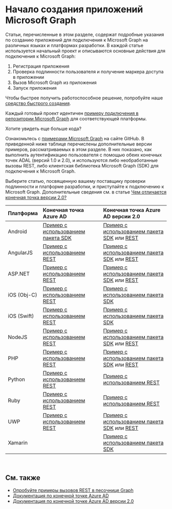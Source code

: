 # <a name="getting-started-building-microsoft-graph-apps"></a>Начало создания приложений Microsoft Graph

Статьи, перечисленные в этом разделе, содержат подробные указания по созданию приложений для подключения к Microsoft Graph на различных языках и платформах разработки. В каждой статье используется начальный проект и описываются основные действия для подключения к Microsoft Graph:

 1. Регистрация приложения
 2. Проверка подлинности пользователя и получение маркера доступа в приложении
 3. Вызов Microsoft Graph из приложения
 4. Запуск приложения

Чтобы быстрее получить работоспособное решение, попробуйте наше [средство быстрого создания](https://developer.microsoft.com/graph/quick-start).

Каждый готовый проект идентичен [примеру подключения в репозитории Microsoft Graph](https://github.com/microsoftgraph?utf8=%E2%9C%93&query=connect) для соответствующей платформы.

Хотите увидеть еще больше кода?

Ознакомьтесь с [примерами Microsoft Graph](https://github.com/microsoftgraph) на сайте GitHub. В приведенной ниже таблице перечислены дополнительные версии примеров, рассматриваемых в этом разделе. В них показано, как выполнить аутентификацию пользователя с помощью обеих конечных точек ADAL (версий 1.0 и 2.0), и используются либо необработанные вызовы REST, либо клиентская библиотека Microsoft Graph (SDK) для подключения к Microsoft Graph.

Выберите статью, посвященную вашему поставщику проверки подлинности и платформе разработки, и приступайте к подключению к Microsoft Graph. Дополнительные сведения см. в статье [Чем отличается конечная точка версии 2.0?](https://docs.microsoft.com/ru-RU/azure/active-directory/develop/active-directory-v2-compare)


|Платформа |Конечная точка Azure AD |Конечная точка Azure AD версии 2.0 |
|:--- |:--- |:---|
|Android |<a href="https://github.com/microsoftgraph/android-java-connect-sample/tree/last_v1_auth">Пример с использованием пакета SDK</a> |<a href="https://github.com/microsoftgraph/android-java-connect-sample">Пример с использованием пакета SDK</a> или <a href="https://github.com/microsoftgraph/android-java-connect-rest-sample">REST</a> |
|AngularJS |<a href="https://github.com/microsoftgraph/angular-connect-rest-sample/tree/last_v1_auth">Пример с использованием REST</a> |<a href="https://github.com/microsoftgraph/angular-connect-sample">Пример с использованием пакета SDK</a> или <a href="https://github.com/microsoftgraph/angular-connect-rest-sample">REST</a> |
|ASP.NET |<a href="https://github.com/microsoftgraph/aspnet-connect-rest-sample/tree/last_v1_auth">Пример с использованием REST</a> |<a href="https://github.com/microsoftgraph/aspnet-connect-sample">Пример с использованием пакета SDK</a> или <a href="https://github.com/microsoftgraph/aspnet-connect-rest-sample">REST</a> |
|iOS (Obj-C) |<a href="https://github.com/microsoftgraph/ios-objectivec-connect-rest-sample">Пример с использованием REST</a> |<a href="https://github.com/microsoftgraph/ios-objectivec-connect-sample">Пример с использованием пакета SDK</a> |
|iOS (Swift) |<a href="https://github.com/microsoftgraph/ios-swift-connect-rest-sample">Пример с использованием REST</a> |<a href="https://github.com/microsoftgraph/ios-swift-connect-sample">Пример с использованием пакета SDK</a> |
|NodeJS |<a href="https://github.com/microsoftgraph/nodejs-connect-rest-sample/tree/last_v1_auth">Пример с использованием REST</a> |<a href="https://github.com/microsoftgraph/nodejs-connect-sample">Пример с использованием пакета SDK</a> или <a href="https://github.com/microsoftgraph/nodejs-connect-rest-sample">REST</a> |
|PHP |<a href="https://github.com/microsoftgraph/php-connect-rest-sample/tree/last_v1_auth">Пример с использованием REST</a> |<a href="https://github.com/microsoftgraph/php-connect-sample">Пример с использованием пакета SDK</a> или <a href="https://github.com/microsoftgraph/php-connect-rest-sample">REST</a> |
|Python |<a href="https://github.com/microsoftgraph/python-sample-auth/blob/master/sample_adal.py">Пример с использованием REST</a> |<a href="https://aka.ms/graph-python-samples">Пример с использованием REST</a>
|Ruby |<a href="https://github.com/microsoftgraph/ruby-connect-rest-sample/tree/last_v1_auth">Пример с использованием REST</a> |<a href="https://github.com/microsoftgraph/ruby-connect-rest-sample">Пример с использованием REST</a> |
|UWP |<a href="https://github.com/microsoftgraph/uwp-csharp-connect-rest-sample/tree/last_v1_auth">Пример с использованием REST</a> |<a href="https://github.com/microsoftgraph/uwp-csharp-connect-sample">Пример с использованием пакета SDK</a> или <a href="https://github.com/microsoftgraph/uwp-csharp-connect-rest-sample">REST</a> |
|Xamarin | |<a href="https://github.com/microsoftgraph/xamarin-csharp-connect-sample">Пример с использованием пакета SDK</a> |

<br/>

## <a name="see-also"></a>См. также

- [Опробуйте примеры вызовов REST в песочнице Graph](https://developer.microsoft.com/ru-RU/graph/graph-explorer)
- [Документация по конечной точке Azure AD](https://docs.microsoft.com/ru-RU/azure/active-directory/develop/active-directory-developers-guide)
- [Документация по конечной точке Azure AD версии 2.0](https://docs.microsoft.com/ru-RU/azure/active-directory/develop/active-directory-appmodel-v2-overview)
